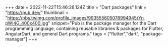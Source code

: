+++
date = 2022-11-22T15:46:26.124Z
title = "Dart packages"
link = "https://pub.dev/"
thumbnail = "https://pbs.twimg.com/profile_images/993555605078994945/Yr-pWI4G_400x400.jpg"
snippet="Pub is the package manager for the Dart programming language, containing reusable libraries & packages for Flutter, AngularDart, and general Dart programs."
tags = ["flutter","dart", "package-manager"]
+++
